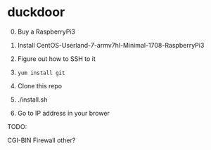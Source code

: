 # duckdoor

0) Buy a RaspberryPi3

1) Install CentOS-Userland-7-armv7hl-Minimal-1708-RaspberryPi3

2) Figure out how to SSH to it

3) `yum install git`

4) Clone this repo

5) ./install.sh

6) Go to IP address in your brower

TODO:

CGI-BIN
Firewall
other?
